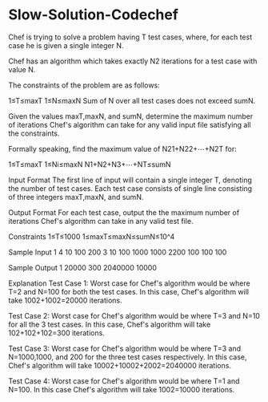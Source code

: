 # Slow-Solution-Codechef

Chef is trying to solve a problem having T test cases, where, for each test case he is given a single integer N.

Chef has an algorithm which takes exactly N2 iterations for a test case with value N.

The constraints of the problem are as follows:

1≤T≤maxT
1≤N≤maxN
Sum of N over all test cases does not exceed sumN.

Given the values maxT,maxN, and sumN, determine the maximum number of iterations Chef's algorithm can take for any valid input file satisfying all the constraints.

Formally speaking, find the maximum value of N21+N22+⋯+N2T for:

1≤T≤maxT
1≤Ni≤maxN
N1+N2+N3+⋯+NT≤sumN

Input Format
The first line of input will contain a single integer T, denoting the number of test cases.
Each test case consists of single line consisting of three integers maxT,maxN, and sumN.

Output Format
For each test case, output the the maximum number of iterations Chef's algorithm can take in any valid test file.

Constraints
1≤T≤1000
1≤maxT≤maxN≤sumN≤10^4

Sample Input 1 
4
10 100 200
3 10 100
1000 1000 2200
100 100 100

Sample Output 1 
20000
300
2040000
10000

Explanation
Test Case 1: Worst case for Chef's algorithm would be where T=2 and N=100 for both the test cases. In this case, Chef's algorithm will take 1002+1002=20000 iterations.

Test Case 2: Worst case for Chef's algorithm would be where T=3 and N=10 for all the 3 test cases. In this case, Chef's algorithm will take 102+102+102=300 iterations.

Test Case 3: Worst case for Chef's algorithm would be where T=3 and N=1000,1000, and 200 for the three test cases respectively. In this case, Chef's algorithm will take 10002+10002+2002=2040000 iterations.

Test Case 4: Worst case for Chef's algorithm would be where T=1 and N=100. In this case Chef's algorithm will take 1002=10000 iterations.
